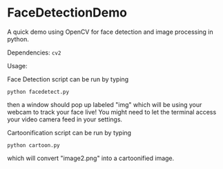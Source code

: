 # FaceDetectionDemo
A quick demo using OpenCV for face detection and image processing in python.

Dependencies:
`cv2`

Usage:

Face Detection script can be run by typing

`python facedetect.py`

then a window should pop up labeled "img" which will be using your webcam to track your face live! You might need to let the terminal access your video camera feed in your settings.

Cartoonification script can be run by typing

`python cartoon.py`

which will convert "image2.png" into a cartoonified image.

